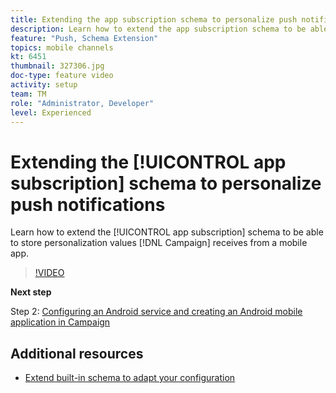 ```yaml
---
title: Extending the app subscription schema to personalize push notifications
description: Learn how to extend the app subscription schema to be able to store personalization values Campaign receives from a mobile app.
feature: "Push, Schema Extension"
topics: mobile channels
kt: 6451
thumbnail: 327306.jpg
doc-type: feature video
activity: setup
team: TM
role: "Administrator, Developer"
level: Experienced
---
```


# Extending the [!UICONTROL app subscription] schema to personalize push notifications

Learn how to extend the [!UICONTROL app subscription] schema to be able to store personalization values [!DNL Campaign] receives from a mobile app.

>[!VIDEO](https://video.tv.adobe.com/v/327306?quality=12)

**Next step**

Step 2: [Configuring an Android service and creating an Android mobile application in Campaign](/help/tutorial-getting-started-with-push-notifications-for-android/configuring-an-android-service-in-campaign.md)

## Additional resources

* [Extend built-in schema to adapt your configuration](https://experienceleague.adobe.com/docs/campaign-classic/using/sending-messages/sending-push-notifications/configure-the-mobile-app/configuring-the-mobile-application-android.html#extend-subscription-schema)